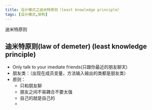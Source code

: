 ```yaml
---
title: 设计模式之迪米特原则（least knowledge principle）
tags: [设计模式,架构]
---
```


迪米特原则
<!-- more -->
迪米特原则(law of demeter) (least knowledge principle)
----
- Only talk to your imediate friends(只跟你最近的朋友聊天)
- 朋友类：（出现在成员变量，方法输入输出的类都是朋友类）
- 原则：
  - 只和朋友聊
  - 朋友之间不易耦合不要太强
  - 自己的就是自己的
  - 